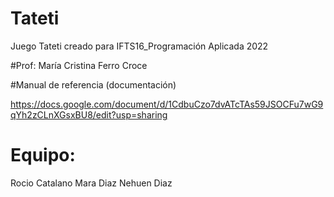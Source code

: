 # Tateti
Juego Tateti creado para  IFTS16_Programación Aplicada 2022 

#Prof: 
María Cristina Ferro Croce

#Manual de referencia (documentación)

https://docs.google.com/document/d/1CdbuCzo7dvATcTAs59JSOCFu7wG9qYh2zCLnXGsxBU8/edit?usp=sharing

# Equipo:
Rocio Catalano
Mara Diaz
Nehuen Diaz
